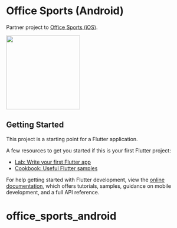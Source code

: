 # Office Sports (Android)

Partner project to [Office Sports (iOS)](https://github.com/oyvinddd/officesports).

<img src="https://github.com/konstantpapp/office_sports_android/blob/main/assets/welcome_page.png" width=200px>

## Getting Started

This project is a starting point for a Flutter application.

A few resources to get you started if this is your first Flutter project:

- [Lab: Write your first Flutter app](https://docs.flutter.dev/get-started/codelab)
- [Cookbook: Useful Flutter samples](https://docs.flutter.dev/cookbook)

For help getting started with Flutter development, view the
[online documentation](https://docs.flutter.dev/), which offers tutorials,
samples, guidance on mobile development, and a full API reference.

# office_sports_android
